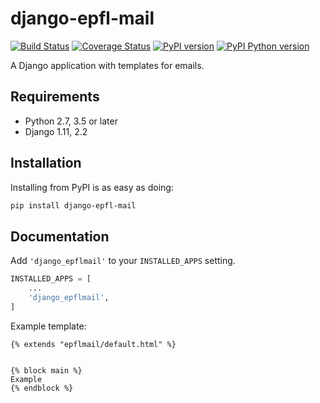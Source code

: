 django-epfl-mail
================

[![Build Status][github-actions-image]][github-actions-url]
[![Coverage Status][codecov-image]][codecov-url]
[![PyPI version][pypi-image]][pypi-url]
[![PyPI Python version][pypi-python-image]][pypi-url]

A Django application with templates for emails.

Requirements
------------

- Python 2.7, 3.5 or later
- Django 1.11, 2.2

Installation
------------

Installing from PyPI is as easy as doing:

```bash
pip install django-epfl-mail
```

Documentation
-------------

Add `'django_epflmail'` to your `INSTALLED_APPS` setting.

```python
INSTALLED_APPS = [
    ...
    'django_epflmail',
]
```

Example template:

```htmldjango
{% extends "epflmail/default.html" %}


{% block main %}
Example
{% endblock %}
```

[github-actions-image]: https://github.com/epfl-si/django-epfl-mail/workflows/Build/badge.svg?branch=main
[github-actions-url]: https://github.com/epfl-si/django-epfl-mail/actions

[codecov-image]:https://codecov.io/gh/epfl-si/django-epfl-mail/branch/main/graph/badge.svg
[codecov-url]:https://codecov.io/gh/epfl-si/django-epfl-mail

[pypi-python-image]: https://img.shields.io/pypi/pyversions/django-epfl-mail
[pypi-image]: https://img.shields.io/pypi/v/django-epfl-mail
[pypi-url]: https://pypi.org/project/django-epfl-mail/
